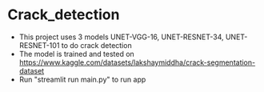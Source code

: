 # Crack_detection

- This project uses 3 models UNET-VGG-16, UNET-RESNET-34, UNET-RESNET-101 to do crack detection
- The model is trained and tested on https://www.kaggle.com/datasets/lakshaymiddha/crack-segmentation-dataset
- Run "streamlit run main.py" to run app
